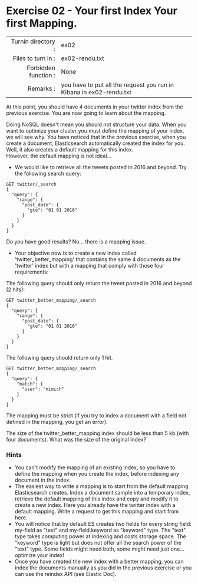 # Exercise 02 - Your first Index Your first Mapping.

|                         |                    |
| -----------------------:| ------------------ |
|   Turnin directory :    |  ex02              |
|   Files to turn in :    |  ex02-rendu.txt    |
|   Forbidden function :  |  None              |
|   Remarks :             |  you have to put all the request you run in Kibana in ex02-rendu.txt |

At this point, you should have 4 documents in your twitter index from the previous exercise. You are now going to learn about the mapping.

Doing NoSQL doesn't mean you should not structure your data. When you want to optimize your cluster you must define the mapping of your index, we will see why. You have noticed that in the previous exercise, when you create a document, Elasticsearch automatically created the index for you. Well, it also creates a default mapping for this index.  
However, the default mapping is not ideal...

- We would like to retrieve all the tweets posted in 2016 and beyond. Try the following search query:
```
GET twitter/_search
{
  "query": {
    "range": {
      "post_date": {
        "gte": "01 01 2016"
      }
    }
  }
}
```
Do you have good results? No... there is a mapping issue.

- Your objective now is to create a new index called 'twitter_better_mapping' that contains the same 4 documents as the 'twitter' index but with a mapping that comply with those four requirements:  

The following query should only return the tweet posted in 2016 and beyond (2 hits):

```
GET twitter_better_mapping/_search
{
  "query": {
    "range": {
      "post_date": {
        "gte": "01 01 2016"
      }
    }
  }
}
```

The following query should return only 1 hit.

```
GET twitter_better_mapping/_search
{
  "query": {
    "match": {
      "user": "mimich"
    }
  }
}
```

The mapping must be strict (if you try to index a document with a field not defined in the mapping, you get an error).

The size of the twitter_better_mapping index should be less than 5 kb (with four documents). What was the size of the original index?

### Hints

- You can't modify the mapping of an existing index, so you have to define the mapping when you create the index, before indexing any document in the index.  
- The easiest way to write a mapping is to start from the default mapping Elasticsearch creates. Index a document sample into a temporary index, retrieve the default mapping of this index and copy and modify it to create a new index. Here you already have the twitter index with a default mapping. Write a request to get this mapping and start from here.  
- You will notice that by default ES creates two fields for every string field: my-field as "text" and my-field.keyword as "keyword" type. The "text" type takes computing power at indexing and costs storage space. The "keyword" type is light but does not offer all the search power of the "text" type. Some fields might need both, some might need just one... optimize your index!  
- Once you have created the new index with a better mapping, you can index the documents manually as you did in the previous exercise or you can use the reindex API (see Elastic Doc).
